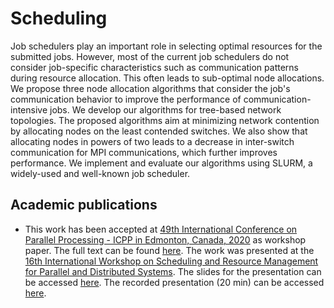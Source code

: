 # Scheduling
Job schedulers play an important role in selecting optimal resources for the submitted jobs. However, most of the current job schedulers do not consider job-specific characteristics such as communication patterns during resource allocation. This often leads to sub-optimal node allocations. We propose three node allocation algorithms that consider the job's communication behavior to improve the performance of communication-intensive jobs. 
We develop our algorithms for tree-based network topologies. 
The proposed algorithms aim at minimizing network contention by allocating nodes on the least contended switches. We also show that allocating nodes in powers of two leads to a decrease in inter-switch communication for MPI communications, which further improves performance. We implement and evaluate our algorithms using SLURM, a widely-used and well-known job scheduler.

## Academic publications
- This work has been accepted at [49th International Conference on Parallel Processing - ICPP in  Edmonton, Canada, 2020](https://jnamaral.github.io/icpp20/) as workshop paper. The full text can be found [here](./ICPP_fullpaper.pdf). The work was presented at the [16th International Workshop on Scheduling and Resource Management for Parallel and Distributed Systems](https://srmpds.github.io/). The slides for the presentation can be accessed [here](./SRMPDS_slides.pptx). The recorded presentation (20 min) can be accessed [here](https://www.youtube.com/watch?v=h5KQ1v3bWAQ&feature=youtu.be).
